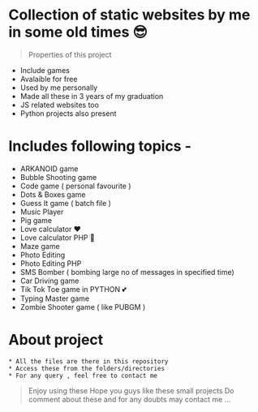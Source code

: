 # **Collection of static websites by me in some old times** :sunglasses:

> Properties of this project
 * Include games
 * Avalaible for free
 * Used by me personally
 * Made all these in 3 years of my graduation
 * JS related websites too
 * Python projects also present

# Includes following topics -
 * ARKANOID game
 * Bubble Shooting game
 * Code game ( personal favourite )
 * Dots & Boxes game
 * Guess It game ( batch file )
 * Music Player
 * Pig game
 * Love calculator :heart:
 * Love calculator PHP :purple_heart:
 * Maze game
 * Photo Editing
 * Photo Editing PHP
 * SMS Bomber ( bombing large no of messages in specified time)
 * Car Driving game
 * Tik Tok Toe game in PYTHON :two_hearts:
 * Typing Master game
 * Zombie Shooter game ( like PUBGM )
    

# About project
    * All the files are there in this repository
    * Access these from the folders/directories
    * For any query , feel free to contact me


> Enjoy using these
> Hope you guys like these small projects
> Do comment about these and for any doubts may contact me ...

